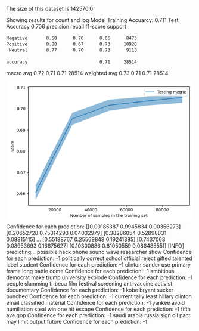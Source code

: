 The size of this dataset is 142570.0

Showing results for count and log Model
Training Accuarcy: 0.711
Test Accuracy 0.706
              precision    recall  f1-score   support

    Negative       0.58      0.76      0.66      8473
    Positive       0.80      0.67      0.73     10928
     Neutral       0.77      0.70      0.73      9113

    accuracy                           0.71     28514
   macro avg       0.72      0.71      0.71     28514
weighted avg       0.73      0.71      0.71     28514

![](../plots/plot_acc_20230819-1747.png)
Confidence for each prediction: [[0.00185387 0.9945834  0.00356273]
 [0.20652728 0.75314293 0.04032979]
 [0.38286054 0.52898831 0.08815115]
 ...
 [0.55188767 0.25569848 0.19241385]
 [0.7437068  0.08953693 0.16675627]
 [0.10300886 0.81050559 0.08648555]]
[INFO] predicting...
possible hack phone sound wave researcher show
Confidence for each prediction: -1
politically correct school official reject gifted talented label student
Confidence for each prediction: -1
clinton sander use primary frame long battle come
Confidence for each prediction: -1
ambitious democrat make trump university explode
Confidence for each prediction: -1
people slamming tribeca film festival screening anti vaccine activist documentary
Confidence for each prediction: -1
kobe bryant sucker punched
Confidence for each prediction: -1
current tally least hillary clinton email classified material
Confidence for each prediction: -1
yankee avoid humiliation steal win one hit escape
Confidence for each prediction: -1
fifth ave gop
Confidence for each prediction: -1
saudi arabia russia sign oil pact may limit output future
Confidence for each prediction: -1
